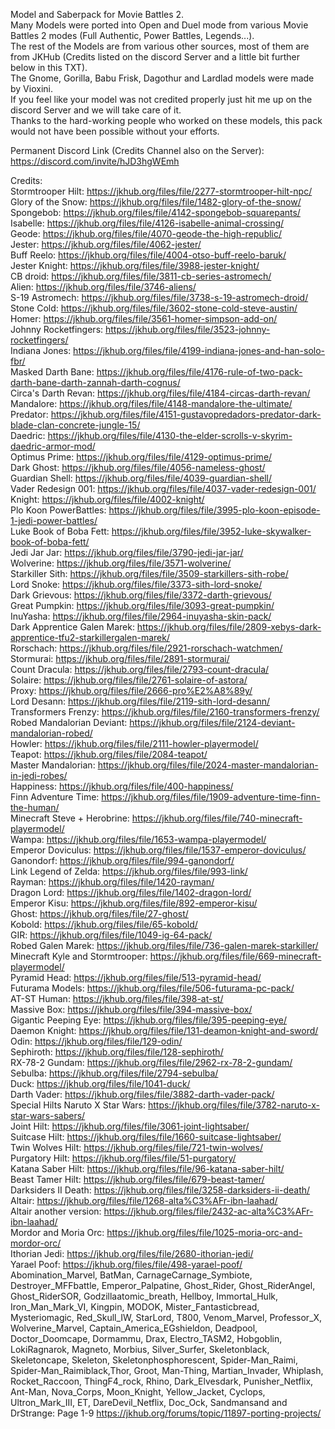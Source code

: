 Model and Saberpack for Movie Battles 2.<br />
Many Models were ported into Open and Duel mode from various Movie Battles 2 modes (Full Authentic, Power Battles, Legends...).<br />
The rest of the Models are from various other sources, most of them are from JKHub (Credits listed on the discord Server and a little bit further below in this TXT).<br /> 
The Gnome, Gorilla, Babu Frisk, Dagothur and Lardlad models were made by Vioxini.<br /> 
If you feel like your model was not credited properly just hit me up on the discord Server and we will take care of it.<br />
Thanks to the hard-working people who worked on these models, this pack would not have been possible without your efforts.

Permanent Discord Link (Credits Channel also on the Server): https://discord.com/invite/hJD3hgWEmh

Credits:<br />
Stormtrooper Hilt: https://jkhub.org/files/file/2277-stormtrooper-hilt-npc/<br />
Glory of the Snow: https://jkhub.org/files/file/1482-glory-of-the-snow/<br />
Spongebob: https://jkhub.org/files/file/4142-spongebob-squarepants/<br />
Isabelle: https://jkhub.org/files/file/4126-isabelle-animal-crossing/<br />
Geode: https://jkhub.org/files/file/4070-geode-the-high-republic/<br />
Jester: https://jkhub.org/files/file/4062-jester/<br />
Buff Reelo: https://jkhub.org/files/file/4004-otso-buff-reelo-baruk/<br />
Jester Knight: https://jkhub.org/files/file/3988-jester-knight/<br />
CB droid: https://jkhub.org/files/file/3811-cb-series-astromech/<br />
Alien: https://jkhub.org/files/file/3746-aliens/<br />
S-19 Astromech: https://jkhub.org/files/file/3738-s-19-astromech-droid/<br />
Stone Cold: https://jkhub.org/files/file/3602-stone-cold-steve-austin/<br />
Homer: https://jkhub.org/files/file/3561-homer-simpson-add-on/<br />
Johnny Rocketfingers: https://jkhub.org/files/file/3523-johnny-rocketfingers/<br />
Indiana Jones: https://jkhub.org/files/file/4199-indiana-jones-and-han-solo-fbr/<br />
Masked Darth Bane: https://jkhub.org/files/file/4176-rule-of-two-pack-darth-bane-darth-zannah-darth-cognus/<br />
Circa's Darth Revan: https://jkhub.org/files/file/4184-circas-darth-revan/<br />
Mandalore: https://jkhub.org/files/file/4148-mandalore-the-ultimate/<br />
Predator: https://jkhub.org/files/file/4151-gustavopredadors-predator-dark-blade-clan-concrete-jungle-15/<br />
Daedric: https://jkhub.org/files/file/4130-the-elder-scrolls-v-skyrim-daedric-armor-mod/<br />
Optimus Prime: https://jkhub.org/files/file/4129-optimus-prime/<br />
Dark Ghost: https://jkhub.org/files/file/4056-nameless-ghost/<br />
Guardian Shell: https://jkhub.org/files/file/4039-guardian-shell/<br />
Vader Redesign 001: https://jkhub.org/files/file/4037-vader-redesign-001/<br />
Knight: https://jkhub.org/files/file/4002-knight/<br />
Plo Koon PowerBattles: https://jkhub.org/files/file/3995-plo-koon-episode-1-jedi-power-battles/<br />
Luke Book of Boba Fett: https://jkhub.org/files/file/3952-luke-skywalker-book-of-boba-fett/<br />
Jedi Jar Jar: https://jkhub.org/files/file/3790-jedi-jar-jar/<br />
Wolverine: https://jkhub.org/files/file/3571-wolverine/<br />
Starkiller Sith: https://jkhub.org/files/file/3509-starkillers-sith-robe/<br />
Lord Snoke: https://jkhub.org/files/file/3373-sith-lord-snoke/<br />
Dark Grievous: https://jkhub.org/files/file/3372-darth-grievous/<br />
Great Pumpkin: https://jkhub.org/files/file/3093-great-pumpkin/<br />
InuYasha: https://jkhub.org/files/file/2964-inuyasha-skin-pack/<br />
Dark Apprentice Galen Marek: https://jkhub.org/files/file/2809-xebys-dark-apprentice-tfu2-starkillergalen-marek/<br />
Rorschach: https://jkhub.org/files/file/2921-rorschach-watchmen/<br />
Stormurai: https://jkhub.org/files/file/2891-stormurai/<br />
Count Dracula: https://jkhub.org/files/file/2793-count-dracula/<br />
Solaire: https://jkhub.org/files/file/2761-solaire-of-astora/<br />
Proxy: https://jkhub.org/files/file/2666-pro%E2%A8%89y/<br />
Lord Desann: https://jkhub.org/files/file/2119-sith-lord-desann/<br />
Transformers Frenzy: https://jkhub.org/files/file/2160-transformers-frenzy/<br />
Robed Mandalorian Deviant: https://jkhub.org/files/file/2124-deviant-mandalorian-robed/<br />
Howler: https://jkhub.org/files/file/2111-howler-playermodel/<br />
Teapot: https://jkhub.org/files/file/2084-teapot/<br />
Master Mandalorian: https://jkhub.org/files/file/2024-master-mandalorian-in-jedi-robes/<br />
Happiness: https://jkhub.org/files/file/400-happiness/<br />
Finn Adventure Time: https://jkhub.org/files/file/1909-adventure-time-finn-the-human/<br />
Minecraft Steve + Herobrine: https://jkhub.org/files/file/740-minecraft-playermodel/<br />
Wampa: https://jkhub.org/files/file/1653-wampa-playermodel/<br />
Emperor Doviculus: https://jkhub.org/files/file/1537-emperor-doviculus/<br />
Ganondorf: https://jkhub.org/files/file/994-ganondorf/<br />
Link Legend of Zelda: https://jkhub.org/files/file/993-link/<br />
Rayman: https://jkhub.org/files/file/1420-rayman/<br />
Dragon Lord: https://jkhub.org/files/file/1402-dragon-lord/<br />
Emperor Kisu: https://jkhub.org/files/file/892-emperor-kisu/<br />
Ghost: https://jkhub.org/files/file/27-ghost/<br />
Kobold: https://jkhub.org/files/file/65-kobold/<br />
GIR: https://jkhub.org/files/file/1049-ig-64-pack/<br />
Robed Galen Marek: https://jkhub.org/files/file/736-galen-marek-starkiller/<br />
Minecraft Kyle and Stormtrooper: https://jkhub.org/files/file/669-minecraft-playermodel/<br />
Pyramid Head: https://jkhub.org/files/file/513-pyramid-head/<br />
Futurama Models: https://jkhub.org/files/file/506-futurama-pc-pack/<br />
AT-ST Human: https://jkhub.org/files/file/398-at-st/<br />
Massive Box: https://jkhub.org/files/file/394-massive-box/<br />
Gigantic Peeping Eye: https://jkhub.org/files/file/395-peeping-eye/<br />
Daemon Knight: https://jkhub.org/files/file/131-deamon-knight-and-sword/<br />
Odin: https://jkhub.org/files/file/129-odin/<br />
Sephiroth: https://jkhub.org/files/file/128-sephiroth/<br />
RX-78-2 Gundam: https://jkhub.org/files/file/2962-rx-78-2-gundam/<br />
Sebulba: https://jkhub.org/files/file/2794-sebulba/<br />
Duck: https://jkhub.org/files/file/1041-duck/<br />
Darth Vader: https://jkhub.org/files/file/3882-darth-vader-pack/<br />
Special Hilts Naruto X Star Wars: https://jkhub.org/files/file/3782-naruto-x-star-wars-sabers/<br />
Joint Hilt: https://jkhub.org/files/file/3061-joint-lightsaber/<br />
Suitcase Hilt: https://jkhub.org/files/file/1660-suitcase-lightsaber/<br />
Twin Wolves Hilt: https://jkhub.org/files/file/721-twin-wolves/<br />
Purgatory Hilt: https://jkhub.org/files/file/51-purgatory/<br />
Katana Saber Hilt: https://jkhub.org/files/file/96-katana-saber-hilt/<br />
Beast Tamer Hilt: https://jkhub.org/files/file/679-beast-tamer/<br />
Darksiders II Death: https://jkhub.org/files/file/3258-darksiders-ii-death/<br />
Altair: https://jkhub.org/files/file/1268-alta%C3%AFr-ibn-laahad/<br />
Altair another version: https://jkhub.org/files/file/2432-ac-alta%C3%AFr-ibn-laahad/<br />
Mordor and Moria Orc: https://jkhub.org/files/file/1025-moria-orc-and-mordor-orc/<br />
Ithorian Jedi: https://jkhub.org/files/file/2680-ithorian-jedi/<br />
Yarael Poof: https://jkhub.org/files/file/498-yarael-poof/<br />
Abomination_Marvel, BatMan, CarnageCarnage_Symbiote, Destroyer_MFFbattle, Emperor_Palpatine, Ghost_Rider, Ghost_RiderAngel, Ghost_RiderSOR, Godzillaatomic_breath, Hellboy, Immortal_Hulk, Iron_Man_Mark_VI, Kingpin, MODOK, Mister_Fantasticbread, Mysteriomagic, Red_Skull_IW, StarLord, T800, Venom_Marvel, Professor_X, Wolverine_Marvel, Captain_America_EGshieldon, Deadpool, Doctor_Doomcape, Dormammu, Drax, Electro_TASM2, Hobgoblin, LokiRagnarok, Magneto, Morbius, Silver_Surfer, Skeletonblack, Skeletoncape, Skeleton, Skeletonphosphorescent, Spider-Man_Raimi, Spider-Man_Raimiblack,Thor, Groot, Man-Thing, Martian_Invader, Whiplash, Rocket_Raccoon, ThingF4_rock, Rhino, Dark_Elvesdark, Punisher_Netflix, Ant-Man, Nova_Corps, Moon_Knight, Yellow_Jacket, Cyclops, Ultron_Mark_III, ET, DareDevil_Netflix, Doc_Ock, Sandmansand and DrStrange: Page 1-9 https://jkhub.org/forums/topic/11897-porting-projects/
